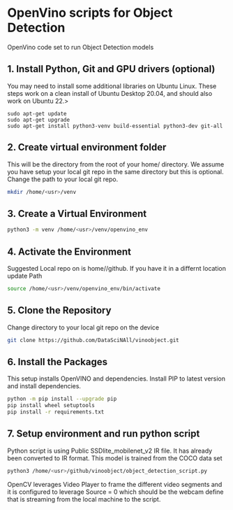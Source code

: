 # OpenVino scripts for Object Detection

OpenVino code set to run Object Detection models

## 1. Install Python, Git and GPU drivers (optional)

You may need to install some additional libraries on Ubuntu Linux. These steps work on a clean install of Ubuntu Desktop 20.04, and should also work on Ubuntu 22.>

```
sudo apt-get update
sudo apt-get upgrade
sudo apt-get install python3-venv build-essential python3-dev git-all
```

## 2. Create virtual environment folder

This will be the directory from the root of your home/<usr> directory.  We assume you have setup your local git repo in the same directory but this is optional.  Change the path to your local git repo.

```bash
mkdir /home/<usr>/venv
```
## 3. Create a Virtual Environment

```bash
python3 -m venv /home/<usr>/venv/openvino_env
```

## 4. Activate the Environment

Suggested Local repo on is home/<usr>/github.  If you have it in a differnt location update Path

```bash
source /home/<usr>/venv/openvino_env/bin/activate
```

## 5. Clone the Repository

Change directory to your local git repo on the device

```bash
git clone https://github.com/DataSciNAll/vinoobject.git
```

## 6. Install the Packages

This setup installs OpenVINO and dependencies.  Install PIP to latest version and install dependencies.

```bash
python -m pip install --upgrade pip 
pip install wheel setuptools
pip install -r requirements.txt
```
## 7. Setup environment and run python script

Python script is using Public SSDlite_mobilenet_v2 IR file.  It has already been converted to IR format.  This model is trained from the COCO data set

```bash
python3 /home/<usr>/github/vinoobject/object_detection_script.py
```

OpenCV leverages Video Player to frame the different video segments and it is configured to leverage Source = 0 which should be the webcam define that is streaming from the local machine to the script.
